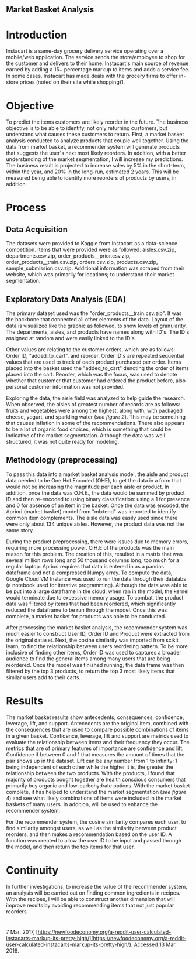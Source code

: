 ## Market Basket Analysis

# Introduction

Instacart is a same-day grocery delivery service operating over a mobile/web application. The service sends the store/employee to shop for the customer and delivers to their home. Instacart&#39;s main source of revenue earned by adding a 15+ percentage markup to items and adds a service fee. In some cases, Instacart has made    deals with the grocery firms to offer in-store prices (noted on their site while shopping)1.

# Objective

To predict the items customers are likely reorder in the future. The business objective is to be able to identify, not only returning customers, but understand what causes these customers to return. First, a market basket analysis conducted to analyze products that couple well together. Using the data from market basket, a recommender system will generate products that suggests the user&#39;s next most likely reorders. In addition, with a better understanding of the market segmentation, I will increase my predictions. The business result is projected to increase sales by 5% in the short-term, within the year, and 20% in the long-run, estimated 2 years. This will be measured being able to identify more reorders of products by users, in addition

# Process

## Data Acquisition

 The datasets were provided to Kaggle from Instacart as a data-science competition. Items that were provided were as followed: aisles.csv.zip, departments.csv.zip, order\_products\_\_prior.csv.zip, order\_products\_\_train.csv.zip, orders.csv.zip, products.csv.zip, sample\_submission.csv.zip. Additional information was scraped from their website, which was primarily for locations; to understand their market segmentation.

## Exploratory Data Analysis (EDA)

  The primary dataset used was the &quot;order\_products\_\_train.csv.zip&quot;. It was the backbone that connected all other elements of the data. Layout of the data is visualized like the graphic as followed, to show levels of granularity. The departments, aisles, and products have names along with ID&#39;s. The ID&#39;s assigned at random and were easily linked to the ID&#39;s.

Other values are relating to the customer orders, which are as follows: Order ID, &quot;added\_to\_cart&quot;, and reorder. Order ID&#39;s are repeated sequential values that are used to track of each product purchased per order. Items placed into the basket used the &quot;added\_to\_cart&quot; denoting the order of items placed into the cart. Reorder, which was the focus, was used to denote whether that customer that customer had ordered the product before, also personal customer information was not provided.

Exploring the data, the aisle field was analyzed to help guide the research. When observed, the aisles of greatest number of records are as follows: fruits and vegetables were among the highest, along with, with packaged cheese, yogurt, and sparkling water (_see figure 2_). This may be something that causes inflation in some of the recommendations. There also appears to be a lot of organic food choices, which is something that could be indicative of the market segmentation. Although the data was well structured, it was not quite ready for modeling.

## Methodology (preprocessing)

To pass this data into a market basket analysis model, the aisle and product data needed to be One Hot Encoded (OHE), to get the data in a form that would not be increasing the magnitude per each aisle or product. In addition, once the data was O.H.E., the data would be summed by product ID and then re-encoded to using binary classification: using a 1 for presence and 0 for absence of an item in the basket. Once the data was encoded, the Apriori (market basket) model from &quot;mlxtend&quot; was imported to identify common item complements. The aisle data was easily used since there were only about 134 unique aisles. However, the product data was not the same story.

During the product preprocessing, there were issues due to memory errors, requiring more processing power. O.H.E of the products was the main reason for this problem. The creation of this, resulted in a matrix that was several million rows long and 50 thousand columns long, too much for a regular laptop.  Apriori requires that data is entered in as a pandas dataframe and not a compressed Numpy array. To compute the data, Google Cloud VM Instance was used to run the data through their datalabs (a notebook used for iterative programming). Although the data was able to be put into a large dataframe in the cloud, when ran in the model, the kernel would terminate due to excessive memory usage. To combat, the product data was filtered by items that had been reordered, which significantly reduced the dataframe to be run through the model. Once this was complete, a market basket for products was able to be conducted.

 After processing the market basket analysis, the recommender system was much easier to construct User ID, Order ID and Product were extracted from the original dataset. Next, the cosine similarity was imported from scikit learn, to find the relationship between users reordering pattern. To be more inclusive of finding other items, Order ID was used to captures a broader audience to find the general items among many users that are being reordered. Once the model was finished running, the data frame was then filtered by the top 3 products, to return the top 3 most likely items that similar users add to their carts.

# Results

  The market basket results show antecedents, consequences, confidence, leverage, lift, and support. Antecedents are the original item, combined with the consequences that are used to compare possible combinations of items in a given basket. Confidence, leverage, lift and support are metrics used to evaluate the relationship between items and their frequency they occur. The metrics that are of primary features of importance are confidence and lift. Confidence if between 0 and 1 that measures the amount of times that the pair shows up in the dataset. Lift can be any number from 1 to infinity: 1 being independent of each other while the higher it is, the greater the relationship between the two products. With the products, I found that majority of products bought together are health conscious consumers that primarily buy organic and low-carbohydrate options. With the market basket complete, it has helped to understand the market segmentation (_see figure 4_) and see what likely combinations of items were included in the market baskets of many users. In addition, will be used to enhance the recommender system.

 For the recommender system, the cosine similarity compares each user, to find similarity amongst users, as well as the similarity between product reorders, and then makes a recommendation based on the user ID. A function was created to allow the user ID to be input and passed through the model, and then return the top items for that user.

# Continuity

 In further investigations, to increase the value of the recommender system, an analysis will be carried out on finding common ingredients in recipes. With the recipes, I will be able to construct another dimension that will improve results by avoiding recommending items that not just popular reorders.

#
 7 Mar. 2017, [https://newfoodeconomy.org/a-reddit-user-calculated-instacarts-markup-its-pretty-high/](https://newfoodeconomy.org/a-reddit-user-calculated-instacarts-markup-its-pretty-high/). Accessed 13 Mar. 2018.
